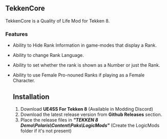 ## TekkenCore

TekkenCore is a Quality of Life Mod for Tekken 8.

### Features

- Ability to Hide Rank Information in game-modes that display a Rank.
- Ability to change Rank Language.
- Ability to set whether the rank is shown as a Number or just the Rank.
- Ability to use Female Pro-nouned Ranks if playing as a Female Character.

  ## Installation

  1. Download **UE4SS For Tekken 8** (Available in Modding Discord)
  2. Download the latest release version from **Github Releases** section.
  3. Place the release files in _**"TEKKEN 8 Demo\Polaris\Content\Paks\LogicMods"**_ (Create the LogicMods folder if it's not present)
